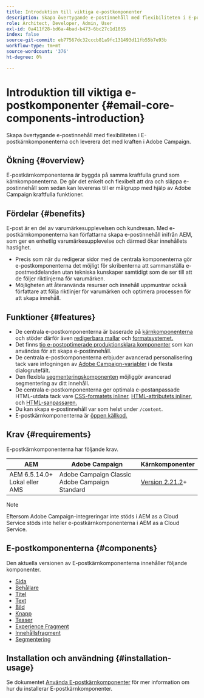 ```yaml
---
title: Introduktion till viktiga e-postkomponenter
description: Skapa övertygande e-postinnehåll med flexibiliteten i E-postkärnkomponenterna och leverera det med kraften i Adobe Campaign.
role: Architect, Developer, Admin, User
exl-id: 0a411f28-bd6a-4bad-b473-6bc27c1d1055
index: false
source-git-commit: eb77567dc32cccb81a9fc131493d11fb55b7e93b
workflow-type: tm+mt
source-wordcount: '376'
ht-degree: 0%

---
```



# Introduktion till viktiga e-postkomponenter {#email-core-components-introduction}

Skapa övertygande e-postinnehåll med flexibiliteten i E-postkärnkomponenterna och leverera det med kraften i Adobe Campaign.

## Ökning {#overview}

E-postkärnkomponenterna är byggda på samma kraftfulla grund som kärnkomponenterna. De gör det enkelt och flexibelt att dra och släppa e-postinnehåll som sedan kan levereras till er målgrupp med hjälp av Adobe Campaign kraftfulla funktioner.

## Fördelar {#benefits}

E-post är en del av varumärkesupplevelsen och kundresan. Med e-postkärnkomponenterna kan författarna skapa e-postinnehåll inifrån AEM, som ger en enhetlig varumärkesupplevelse och därmed ökar innehållets hastighet.

* Precis som när du redigerar sidor med de centrala komponenterna gör e-postkomponenterna det möjligt för skribenterna att sammanställa e-postmeddelanden utan tekniska kunskaper samtidigt som de ser till att de följer riktlinjerna för varumärken.
* Möjligheten att återanvända resurser och innehåll uppmuntrar också författare att följa riktlinjer för varumärken och optimera processen för att skapa innehåll.

## Funktioner {#features}

* De centrala e-postkomponenterna är baserade på [kärnkomponenterna](/help/introduction.md) och stöder därför även [redigerbara mallar](https://experienceleague.adobe.com/docs/experience-manager-cloud-service/sites/authoring/features/templates.html?lang=sv-SE) och [formatsystemet.](https://experienceleague.adobe.com/docs/experience-manager-cloud-service/content/sites/authoring/features/style-system.html?lang=sv-SE)
* Det finns [tio e-postoptimerade produktionsklara komponenter](#components) som kan användas för att skapa e-postinnehåll.
* De centrala e-postkomponenterna erbjuder avancerad personalisering tack vare infogningen av [Adobe Campaign-variabler](campaign-variables.md) i de flesta dialogrutefält.
* Den flexibla [segmenteringskomponenten](/help/email/components/segmentation.md) möjliggör avancerad segmentering av ditt innehåll.
* De centrala e-postkomponenterna ger optimala e-postanpassade HTML-utdata tack vare [CSS-formatets inliner,](https://github.com/adobe/aem-core-email-components/wiki/CSS-Styles-Inliner:-Technical-documentation) [HTML-attributets inliner,](https://github.com/adobe/aem-core-email-components/wiki/HTML-Inliner) och [HTML-sanpassaren.](https://github.com/adobe/aem-core-email-components/wiki/HTML-Sanitizing)
* Du kan skapa e-postinnehåll var som helst under `/content`.
* E-postkärnkomponenterna är [öppen källkod.](https://github.com/adobe/aem-core-email-components)

## Krav {#requirements}

E-postkärnkomponenterna har följande krav.

| AEM | Adobe Campaign | Kärnkomponenter |
|---|---|---|
| AEM 6.5.14.0+<br>Lokal eller AMS | Adobe Campaign Classic<br>Adobe Campaign Standard | [Version 2.21.2](/help/versions.md)+ |

>[!NOTE]
>
>Eftersom Adobe Campaign-integreringar inte stöds i AEM as a Cloud Service stöds inte heller e-postkärnkomponenterna i AEM as a Cloud Service.

## E-postkomponenterna {#components}

Den aktuella versionen av E-postkärnkomponenterna innehåller följande komponenter.

* [Sida](components/page.md)
* [Behållare](components/container.md)
* [Titel](components/title.md)
* [Text](components/text.md)
* [Bild](components/image.md)
* [Knapp](components/button.md)
* [Teaser](components/teaser.md)
* [Experience Fragment](components/experience-fragment.md)
* [Innehållsfragment](components/content-fragment.md)
* [Segmentering](components/segmentation.md)

## Installation och användning {#installation-usage}

Se dokumentet [Använda E-postkärnkomponenter](using.md) för mer information om hur du installerar E-postkärnkomponenter.
